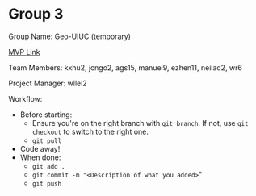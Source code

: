 # Group 3
Group Name: Geo-UIUC (temporary)

[MVP Link](https://docs.google.com/document/d/1xJO01AFZFttQtqiHmHdxW5RcTaI7HjnI/edit?usp=drivesdk&ouid=104942203503972495373&rtpof=true&sd=true)

Team Members: kxhu2, jcngo2, ags15, manuel9, ezhen11, neilad2, wr6

Project Manager: wllei2

Workflow:

- Before starting:
  - Ensure you're on the right branch with `git branch`. If not, use `git checkout` to switch to the right one.
  - `git pull`
- Code away!
- When done:
  - `git add .`
  - `git commit -m "<Description of what you added>`"
  - `git push`
